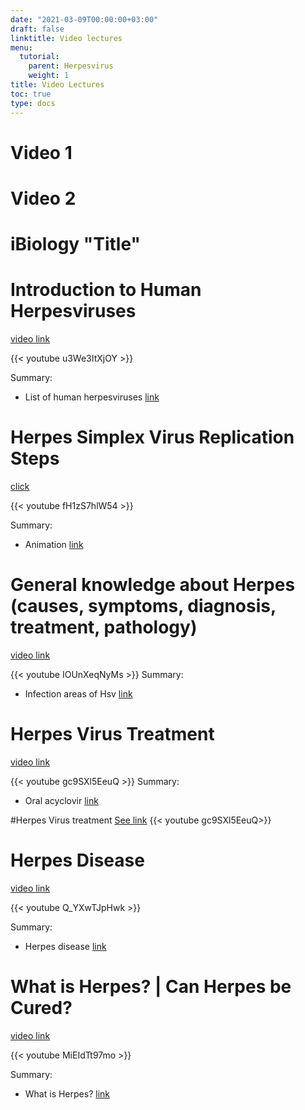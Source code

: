 ```yaml
---
date: "2021-03-09T00:00:00+03:00"
draft: false
linktitle: Video lectures
menu:
  tutorial:
    parent: Herpesvirus
    weight: 1
title: Video Lectures
toc: true
type: docs
---
```


# Video 1

# Video 2

# iBiology "Title"

# Introduction to Human Herpesviruses

[video link](https://www.youtube.com/watch?v=u3We3ItXjOY)

{{< youtube u3We3ItXjOY >}}

Summary: 
* List of human herpesviruses [link](https://youtu.be/u3We3ItXjOY?t=46)

# Herpes Simplex Virus Replication Steps

[click](https://www.youtube.com/watch?v=fH1zS7hlW54)

{{< youtube fH1zS7hlW54 >}}

Summary:
* Animation [link](https://youtu.be/fH1zS7hlW54?t=52)

# General knowledge about Herpes (causes, symptoms, diagnosis, treatment, pathology)

[video link](https://www.youtube.com/watch?v=IOUnXeqNyMs)

{{< youtube IOUnXeqNyMs >}}
Summary:
* Infection areas of Hsv [link](https://youtu.be/IOUnXeqNyMs?t=338)

# Herpes Virus Treatment
[video link](https://www.youtube.com/watch?v=gc9SXl5EeuQ)

{{< youtube gc9SXl5EeuQ >}}
Summary:
* Oral acyclovir [link](https://www.youtube.com/watch?v=gc9SXl5EeuQ=52)


#Herpes Virus treatment
[See link](https://www.youtube.com/watch?v=gc9SXl5EeuQ)
{{< youtube gc9SXl5EeuQ>}}

# Herpes Disease

[video link](https://www.youtube.com/watch?v=Q_YXwTJpHwk)

{{< youtube Q_YXwTJpHwk >}}

Summary:
* Herpes disease [link](https://www.youtube.com/watch?v=Q_YXwTJpHwk)

# What is Herpes? | Can Herpes be Cured?
[video link](https://www.youtube.com/watch?v=MiEIdTt97mo)

{{< youtube MiEIdTt97mo >}}

Summary: 
* What is Herpes? [link](https://www.youtube.com/watch?v=MiEIdTt97mo)
